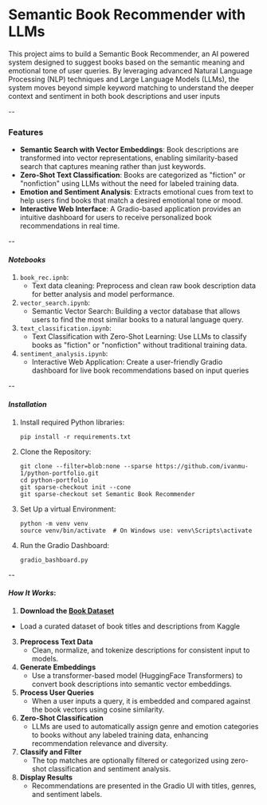 # Semantic Book Recommender with LLMs

This project aims to build a Semantic Book Recommender, an AI powered system designed to suggest books based on the semantic meaning and emotional tone of user queries. By leveraging advanced Natural Language Processing (NLP) techniques and Large Language Models (LLMs), the system moves beyond simple keyword matching to understand the deeper context and sentiment in both book descriptions and user inputs

--

### Features

* **Semantic Search with Vector Embeddings**: Book descriptions are transformed into vector representations, enabling similarity-based search that captures meaning rather than just keywords.
* **Zero-Shot Text Classification**: Books are categorized as "fiction" or "nonfiction" using LLMs without the need for labeled training data.
* **Emotion and Sentiment Analysis**: Extracts emotional cues from text to help users find books that match a desired emotional tone or mood.
* **Interactive Web Interface**: A Gradio-based application provides an intuitive dashboard for users to receive personalized book recommendations in real time.

--

#### *Notebooks*

1. `book_rec.ipnb`:
   - Text data cleaning: Preprocess and clean raw book description data for better analysis and model performance.
2. `vector_search.ipynb`:
   - Semantic Vector Search: Building a vector database that allows users to find the most similar books to a natural language query.
3. `text_classification.ipynb`:
   - Text Classification with Zero-Shot Learning: Use LLMs to classify books as "fiction" or "nonfiction" without traditional training data.
4. `sentiment_analysis.ipynb`:
   - Interactive Web Application: Create a user-friendly Gradio dashboard for live book recommendations based on input queries

--

#### *Installation*
1. Install required Python libraries:
   ```
   pip install -r requirements.txt
2. Clone the Repository:
   ```
   git clone --filter=blob:none --sparse https://github.com/ivanmu-1/python-portfolio.git
   cd python-portfolio
   git sparse-checkout init --cone
   git sparse-checkout set Semantic Book Recommender
4. Set Up a virtual Environment:
   ```
   python -m venv venv
   source venv/bin/activate  # On Windows use: venv\Scripts\activate
5. Run the Gradio Dashboard:
   ```
   gradio_bashboard.py

--

#### *How It Works*: 
1.  **Download the [Book Dataset](https://www.kaggle.com/datasets/dylanjcastillo/7k-books-with-metadata)**
   - Load a curated dataset of book titles and descriptions from Kaggle
3. **Preprocess Text Data**  
   - Clean, normalize, and tokenize descriptions for consistent input to models.
4. **Generate Embeddings**  
   - Use a transformer-based model (HuggingFace Transformers) to convert book descriptions into semantic vector embeddings.
5. **Process User Queries**  
   - When a user inputs a query, it is embedded and compared against the book vectors using cosine similarity.
6. **Zero-Shot Classification**  
   - LLMs are used to automatically assign genre and emotion categories to books without any labeled training data, enhancing recommendation relevance and diversity. 
7. **Classify and Filter**  
   - The top matches are optionally filtered or categorized using zero-shot classification and sentiment analysis.
8. **Display Results**  
   - Recommendations are presented in the Gradio UI with titles, genres, and sentiment labels.
